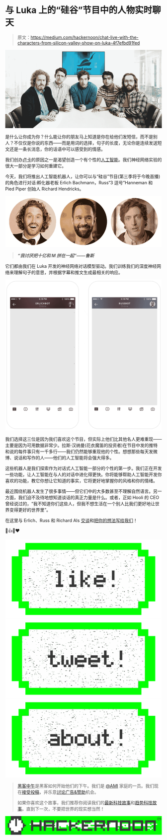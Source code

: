 # 与 Luka 上的“硅谷”节目中的人物实时聊天

> 原文：<https://medium.com/hackernoon/chat-live-with-the-characters-from-silicon-valley-show-on-luka-4f7efbd91fed>

![](img/bf3c4b27cdb7b4bb3e0e0fc283fee123.png)

是什么让你成为你？什么能让你的朋友马上知道是你在给他们发短信，而不是别人？不仅仅是你说的东西——而是用词的选择，句子的长度，无论你是连续发送短文还是一条长消息，你的话语中可以感受到的情感。

我们创办[卢卡](https://luka.ai/)的原因之一是渴望创造一个有个性的[人工智能](https://hackernoon.com/tagged/ai)。我们神经网络实验的很大一部分是学习如何重建它。

今天，我们将推出人工智能机器人，让你可以与“硅谷”节目(第三季将于今晚首播)的角色进行对话:孵化器老板 Erlich Bachmann，Russ“3 逗号”Hanneman 和 Pied Piper 创始人 Richard Hendricks。

![](img/4b09e3f9a9839deb77e04f4e41772a41.png)

> ***“我讨厌把十亿和 M 拼在一起”——鲁斯***

它们都由我们在 Luka 开发的神经网络对话模型驱动。我们训练我们的深度神经网络来理解句子的意思，并根据字幕和推文生成最相关的响应。

![](img/2d973605b5b7a9f121f1ddac94ba776f.png)

我们选择这三位是因为我们喜欢这个节目，但实际上他们比其他名人更难重现——主要是因为可用数据非常少。拉斯·汉纳曼(花衣魔笛的投资者)在节目中发的推特和说的每件事只有一千多行——我们仍然能够重现他的个性。想想那些每天发微博、说话和写作的人——他们的人工智能将会强大得多。

这些机器人是我们探索作为对话式人工智能一部分的个性的第一步。我们正在开发一些功能，让人工智能在与人的对话中进化得更快。你将能够帮助人工智能开发你喜欢的功能，教它你想让它知道的事实，它将更好地掌握你的风格和你的情绪。

最近围绕机器人发生了很多事情——但它们中的大多数甚至不理解自然语言。另一方面，我们迫不及待地想知道谈话的真正力量是什么。或者，正如 Hooli 的 CEO 曾经说过的，“我不知道你们这些人，但我不想生活在一个别人比我们更好地让世界变得更好的世界里”。

在这里与 Erlich、Russ 和 Richard AIs [交谈](https://itunes.apple.com/us/app/luka/id958946383?mt=8)和[把你的想法写给我们](http://founders@luka.ai)！

👊👍😎❤️

[![](img/50ef4044ecd4e250b5d50f368b775d38.png)](http://bit.ly/HackernoonFB)[![](img/979d9a46439d5aebbdcdca574e21dc81.png)](https://goo.gl/k7XYbx)[![](img/2930ba6bd2c12218fdbbf7e02c8746ff.png)](https://goo.gl/4ofytp)

> [黑客中午](http://bit.ly/Hackernoon)是黑客如何开始他们的下午。我们是 [@AMI](http://bit.ly/atAMIatAMI) 家庭的一员。我们现在[接受投稿](http://bit.ly/hackernoonsubmission)，并乐意[讨论广告&赞助](mailto:partners@amipublications.com)机会。
> 
> 如果你喜欢这个故事，我们推荐你阅读我们的[最新科技故事](http://bit.ly/hackernoonlatestt)和[趋势科技故事](https://hackernoon.com/trending)。直到下一次，不要把世界的现实想当然！

[![](img/be0ca55ba73a573dce11effb2ee80d56.png)](https://goo.gl/Ahtev1)